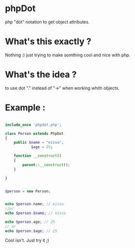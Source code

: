 # phpDot
php "dot" notation to get object attributes.
# What's this exactly ?
Nothing :) just trying to make somthing cool and nice with php.
# What's the idea ?
to use dot "." instead of "->" when working whith objects.
# Example :
```php

include_once 'phpdot.php';

class Person extends PhpDot
{
    public $name = "eissa",
            $age = 25;

    function __construct()
    {
        parent::__construct();
    }

}


$person = new Person;


echo $person.name; // eissa
//or
echo $person.$name; // eissa

echo $person.age; // 25
// or
echo $person.$age; // 25
```
Cool isn't. Just try it ;)
